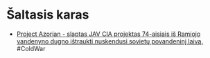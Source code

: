 # Šaltasis karas

* [Project Azorian - slaptas JAV CIA projektas 74-aisiais iš Ramiojo vandenyno dugno ištraukti nuskendusi sovietų povandeninį laivą. ](https://www.wikiwand.com/en/Project_Azorian)\#ColdWar

